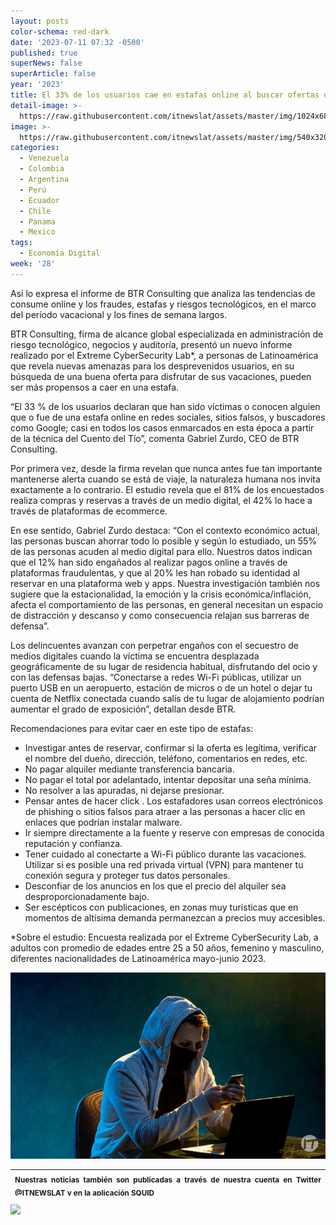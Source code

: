 ```yaml
---
layout: posts
color-schema: red-dark
date: '2023-07-11 07:32 -0500'
published: true
superNews: false
superArticle: false
year: '2023'
title: El 33% de los usuarios cae en estafas online al buscar ofertas de viaje
detail-image: >-
  https://raw.githubusercontent.com/itnewslat/assets/master/img/1024x680/Estafador-digital-g.jpg
image: >-
  https://raw.githubusercontent.com/itnewslat/assets/master/img/540x320/Estafador-digital-p.jpg
categories:
  - Venezuela
  - Colombia
  - Argentina
  - Perú
  - Ecuador
  - Chile
  - Panama
  - Mexico
tags:
  - Economía Digital
week: '28'
---
```

Así lo expresa el informe de BTR Consulting que analiza las tendencias de consume online y los fraudes, estafas y riesgos tecnológicos, en el marco del período vacacional y los fines de semana largos.
 
BTR Consulting, firma de alcance global especializada en administración de riesgo tecnológico, negocios y auditoría, presentó un nuevo informe realizado por el Extreme CyberSecurity Lab*, a personas de Latinoamérica que revela nuevas amenazas para los desprevenidos usuarios, en su búsqueda de una buena oferta para disfrutar de sus vacaciones, pueden ser más propensos a caer en una estafa.
 
“El 33 % de los usuarios declaran que han sido víctimas o conocen alguien que o fue de una estafa online en redes sociales, sitios falsos, y buscadores como Google; casi en todos los casos enmarcados en esta época a partir de la técnica del Cuento del Tío”, comenta Gabriel Zurdo, CEO de BTR Consulting.
 
Por primera vez, desde la firma revelan que nunca antes fue tan importante mantenerse alerta cuando se está de viaje, la naturaleza humana nos invita exactamente a lo contrario. El estudio revela que el 81% de los encuestados realiza compras y reservas a través de un medio digital, el 42% lo hace a través de plataformas de ecommerce.
 
En ese sentido, Gabriel Zurdo destaca: “Con el contexto económico actual, las personas buscan ahorrar todo lo posible y según lo estudiado, un 55% de las personas acuden al medio digital para ello. Nuestros datos indican que el 12% han sido engañados al realizar pagos online a través de plataformas fraudulentas, y que al 20% les han robado su identidad al reservar en una plataforma web y apps. Nuestra investigación también nos sugiere que la estacionalidad, la emoción y la crisis económica/inflación, afecta el comportamiento de las personas, en general necesitan un espacio de distracción y descanso y como consecuencia relajan sus barreras de defensa”.
 
Los delincuentes avanzan con perpetrar engaños con el secuestro de medios digitales cuando la víctima se encuentra desplazada geográficamente de su lugar de residencia habitual, disfrutando del ocio y con las defensas bajas. “Conectarse a redes Wi-Fi públicas, utilizar un puerto USB en un aeropuerto, estación de micros o de un hotel o dejar tu cuenta de Netflix conectada cuando salís de tu lugar de alojamiento podrían aumentar el grado de exposición”, detallan desde BTR.
 
Recomendaciones para evitar caer en este tipo de estafas:
- Investigar antes de reservar, confirmar si la oferta es legítima, verificar el nombre del dueño, dirección, teléfono, comentarios en redes, etc.
- No pagar alquiler mediante transferencia bancaria.
- No pagar el total por adelantado, intentar depositar una seña mínima.
- No resolver a las apuradas, ni dejarse presionar.
- Pensar antes de hacer click . Los estafadores usan correos electrónicos de phishing o sitios falsos para atraer a las personas a hacer clic en enlaces que podrían instalar malware.
- Ir siempre directamente a la fuente y reserve con empresas de conocida reputación y confianza.
- Tener cuidado al conectarte a Wi-Fi público durante las vacaciones. Utilizar si es posible una red privada virtual (VPN) para mantener tu conexión segura y proteger tus datos personales.
- Desconfiar de los anuncios en los que el precio del alquiler sea desproporcionadamente bajo.
- Ser escépticos con publicaciones, en zonas muy turísticas que en momentos de altísima demanda permanezcan a precios muy accesibles.

*Sobre el estudio: Encuesta realizada por el Extreme CyberSecurity Lab, a adultos con promedio de edades entre 25 a 50 años, femenino y masculino, diferentes nacionalidades de Latinoamérica mayo-junio 2023.

![](https://raw.githubusercontent.com/itnewslat/assets/master/img/540x320/Estafador-digital-p.jpg)

<table style="height: 42px;" width="569">
<tbody>
<tr>
<td style="text-align: justify;"><sub><strong>Nuestras noticias también son publicadas a través de nuestra cuenta en Twitter <a href="https://twitter.com/itnewslat?lang=es">@ITNEWSLAT</a> y en la aplicación <a href="https://squidapp.co/en/">SQUID</a></strong></sub></td>
</tr>
</tbody>
</table>
<img src="https://tracker.metricool.com/c3po.jpg?hash=56f88a41e39ab42c063cc51676587a04"/>